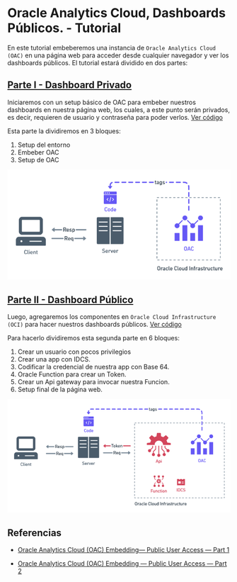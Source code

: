 # Oracle Analytics Cloud, Dashboards Públicos.  - Tutorial

En este tutorial embeberemos una instancia de `Oracle Analytics Cloud (OAC)` en una página web para acceder desde cualquier navegador y ver los dashboards públicos. El tutorial estará dividido en dos partes:

## [Parte I - Dashboard Privado](parte-i/README.md)

Iniciaremos con un setup básico de OAC para embeber nuestros dashboards en nuestra página web, los cuales, a este punto serán privados, es decir, requieren de usuario y contraseña para poder verlos. [Ver código](parte-1)

Esta parte la dividiremos en 3 bloques:

1. Setup del entorno
2. Embeber OAC
3. Setup de OAC

![img](arquitectura-private.png)

## [Parte II - Dashboard Público]('')

Luego, agregaremos los componentes en `Oracle Cloud Infrastructure (OCI)` para hacer nuestros dashboards públicos. [Ver código]('')

Para hacerlo dividiremos esta segunda parte en 6 bloques:

1. Crear un usuario con pocos privilegios
2. Crear una app con IDCS.
3. Codificar la credencial de nuestra app con Base 64.
4. Oracle Function para crear un Token.
5. Crear un Api gateway para invocar nuestra Funcion.
6. Setup final de la página web.

![img](arquitectura-public.png)

## Referencias

- [Oracle Analytics Cloud (OAC) Embedding— Public User Access — Part 1](https://insight2action.medium.com/oracle-analytics-cloud-oac-embedding-public-user-access-part-1-5fb0f513508a)

- [Oracle Analytics Cloud (OAC) Embedding — Public User Access — Part 2](https://insight2action.medium.com/oracle-analytics-cloud-oac-embedding-public-user-access-part-2-cb0c9cdb0d8)
